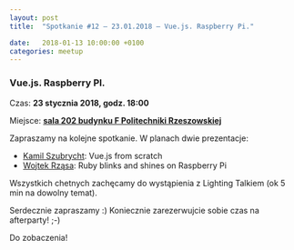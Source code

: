 ```yaml
---
layout: post
title:  "Spotkanie #12 – 23.01.2018 – Vue.js. Raspberry Pi."

date:   2018-01-13 10:00:00 +0100
categories: meetup
---
```


### Vue.js. Raspberry PI.

Czas: **23 stycznia 2018, godz. 18:00**

Miejsce: **[sala 202 budynku F Politechniki
Rzeszowskiej](https://www.google.pl/maps/place/Marii+Sk%C5%82odowskiej-Curie+8%2F2,+Rzesz%C3%B3w/@50.0260119,21.9828244,19z/data=!3m1!4b1!4m5!3m4!1s0x473cfbafc82e1909:0xc1f8b4e1e7f09929!8m2!3d50.0260119!4d21.9833716)**

Zapraszamy na kolejne spotkanie. W planach dwie prezentacje:

* [Kamil Szubrycht](https://twitter.com/kamilszubrycht): Vue.js from scratch
* [Wojtek Rząsa](https://twitter.com/wrzasa): Ruby blinks and shines on
Raspberry Pi

Wszystkich chetnych zachęcamy do wystąpienia z Lighting Talkiem
(ok 5 min na dowolny temat).

Serdecznie zapraszamy :) Koniecznie zarezerwujcie sobie czas na afterparty! ;-)

Do zobaczenia!
